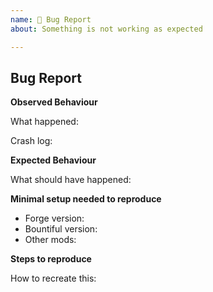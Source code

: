 ```yaml
---
name: 🐛 Bug Report
about: Something is not working as expected

---
```


## Bug Report

**Observed Behaviour**

What happened:

Crash log: 

**Expected Behaviour**

What should have happened:

**Minimal setup needed to reproduce**

- Forge version: 
- Bountiful version: 
- Other mods:

**Steps to reproduce**

How to recreate this: